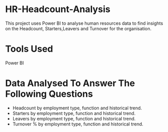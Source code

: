# HR-Headcount-Analysis

This project uses Power BI to analyse human resources data to find insights on the Headcount, Starters,Leavers and Turnover for the organisation. 

# Tools Used
Power BI

# Data Analysed To Answer The Following Questions
 - Headcount by employment type, function and historical trend.
 - Starters by employment type, function and historical trend.
 - Leavers by employment type, function and historical trend.
 - Turnover % by employment type, function and historical trend.
